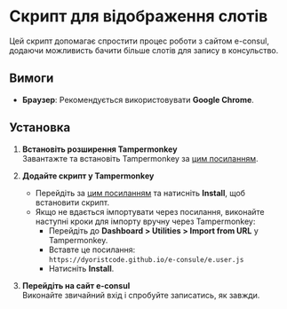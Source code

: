 # Скрипт для відображення слотів

Цей скрипт допомагає спростити процес роботи з сайтом e-consul, додаючи можливисть бачити більше слотів для запису в консульство.

## Вимоги
- **Браузер**: Рекомендується використовувати **Google Chrome**.

## Установка

1. **Встановіть розширення Tampermonkey**  
   Завантажте та встановіть Tampermonkey за [цим посиланням](https://chromewebstore.google.com/detail/tampermonkey/dhdgffkkebhmkfjojejmpbldmpobfkfo).

2. **Додайте скрипт у Tampermonkey**  
   - Перейдіть за [цим посиланням](https://dyoristcode.github.io/e-consule/e.user.js) та натисніть **Install**, щоб встановити скрипт.
   - Якщо не вдається імпортувати через посилання, виконайте наступні кроки для імпорту вручну через Tampermonkey:
     - Перейдіть до **Dashboard > Utilities > Import from URL** у Tampermonkey.
     - Вставте це посилання:  
       `https://dyoristcode.github.io/e-consule/e.user.js`
     - Натисніть **Install**.

3. **Перейдіть на сайт e-consul**  
   Виконайте звичайний вхід і спробуйте записатись, як завжди.
